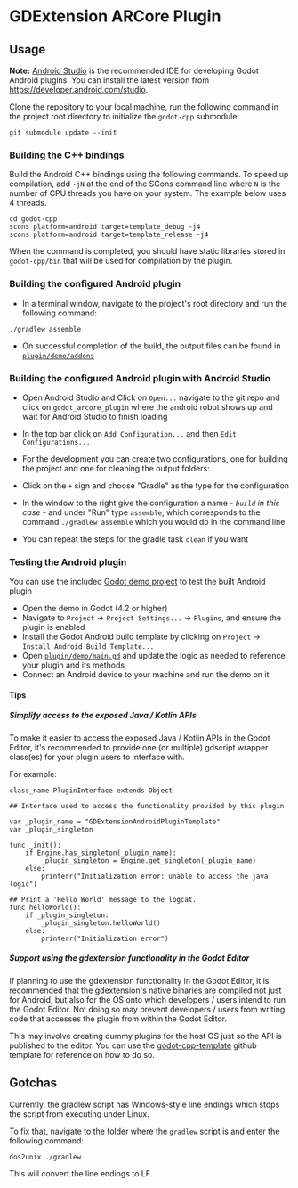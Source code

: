 # GDExtension ARCore Plugin


## Usage
**Note:** [Android Studio](https://developer.android.com/studio) is the recommended IDE for 
developing Godot Android plugins. 
You can install the latest version from https://developer.android.com/studio.

Clone the repository to your local machine, run the following command in the project root 
directory to initialize the `godot-cpp` submodule:
```
git submodule update --init
```

### Building the C++ bindings
Build the Android C++ bindings using the following commands. To speed up compilation, add `-jN` at
the end of the SCons command line where `N` is the number of CPU threads you have on your system.
The example below uses 4 threads.
```
cd godot-cpp
scons platform=android target=template_debug -j4
scons platform=android target=template_release -j4
```

When the command is completed, you should have static libraries stored in `godot-cpp/bin` that
will be used for compilation by the plugin.

### Building the configured Android plugin
- In a terminal window, navigate to the project's root directory and run the following command:
```
./gradlew assemble
```
- On successful completion of the build, the output files can be found in
  [`plugin/demo/addons`](plugin/demo/addons)

### Building the configured Android plugin with Android Studio
- Open Android Studio and Click on `Open...` navigate to the git repo and click on `godot_arcore_plugin` where the android robot shows up and wait for Android Studio to finish loading

- In the top bar click on `Add Configuration...` and then `Edit Configurations...`

- For the development you can create two configurations, one for building the project and one for cleaning the output folders:

- Click on the `+` sign and choose "Gradle" as the type for the configuration

- In the window to the right give the configuration a name - *`build` in this case* - and under "Run" type `assemble`, which corresponds to the command `./gradlew assemble` which you would do in the command line

- You can repeat the steps for the gradle task `clean` if you want

### Testing the Android plugin
You can use the included [Godot demo project](plugin/demo/project.godot) to test the built Android plugin

- Open the demo in Godot (4.2 or higher)
- Navigate to `Project` -> `Project Settings...` -> `Plugins`, and ensure the plugin is enabled
- Install the Godot Android build template by clicking on `Project` -> `Install Android Build Template...`
- Open [`plugin/demo/main.gd`](plugin/demo/main.gd) and update the logic as needed to reference 
  your plugin and its methods
- Connect an Android device to your machine and run the demo on it

#### Tips

##### Simplify access to the exposed Java / Kotlin APIs

To make it easier to access the exposed Java / Kotlin APIs in the Godot Editor, it's recommended to
provide one (or multiple) gdscript wrapper class(es) for your plugin users to interface with.

For example:

```
class_name PluginInterface extends Object

## Interface used to access the functionality provided by this plugin

var _plugin_name = "GDExtensionAndroidPluginTemplate"
var _plugin_singleton

func _init():
	if Engine.has_singleton(_plugin_name):
		_plugin_singleton = Engine.get_singleton(_plugin_name)
	else:
		printerr("Initialization error: unable to access the java logic")

## Print a 'Hello World' message to the logcat.
func helloWorld():
	if _plugin_singleton:
		_plugin_singleton.helloWorld()
	else:
		printerr("Initialization error")

```

##### Support using the gdextension functionality in the Godot Editor

If planning to use the gdextension functionality in the Godot Editor, it is recommended that the 
gdextension's native binaries are compiled not just for Android, but also for the OS onto which 
developers / users intend to run the Godot Editor. Not doing so may prevent developers / 
users from writing code that accesses the plugin from within the Godot Editor.

This may involve creating dummy plugins for the host OS just so the API is published to the 
editor. You can use the [godot-cpp-template](https://github.com/godotengine/godot-cpp-template) 
github template for reference on how to do so.

## Gotchas

Currently, the gradlew script has Windows-style line endings which stops the script from executing under Linux.

To fix that, navigate to the folder where the `gradlew` script is and enter the following command:

```sh
dos2unix ./gradlew
```

This will convert the line endings to LF.